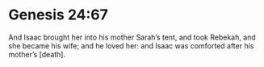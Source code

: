 # Genesis 24:67

And Isaac brought her into his mother Sarah’s tent, and took Rebekah, and she became his wife; and he loved her: and Isaac was comforted after his mother’s [death].